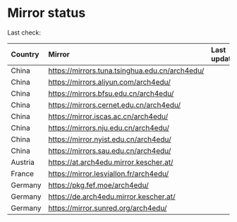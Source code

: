 <script src="./time.js"></script>
# Mirror status
Last check: <script type="text/javascript">localize(1731395982.7901003);</script>

|Country|Mirror|Last update|
|:------|:-----|:----------|
|China|https://mirrors.tuna.tsinghua.edu.cn/arch4edu/|<script type="text/javascript">localize(1731350399);</script>|
|China|https://mirrors.aliyun.com/arch4edu/|<script type="text/javascript">localize(1731350399);</script>|
|China|https://mirrors.bfsu.edu.cn/arch4edu/|<script type="text/javascript">localize(1731350399);</script>|
|China|https://mirrors.cernet.edu.cn/arch4edu/|<script type="text/javascript">localize(1731350399);</script>|
|China|https://mirror.iscas.ac.cn/arch4edu/|<script type="text/javascript">localize(1731350399);</script>|
|China|https://mirrors.nju.edu.cn/arch4edu/|<script type="text/javascript">localize(1731310559);</script>|
|China|https://mirror.nyist.edu.cn/arch4edu/|<script type="text/javascript">localize(1731350399);</script>|
|China|https://mirrors.sau.edu.cn/arch4edu/|<script type="text/javascript">localize(1729319991);</script>|
|Austria|https://at.arch4edu.mirror.kescher.at/|<script type="text/javascript">localize(1731350399);</script>|
|France|https://mirror.lesviallon.fr/arch4edu/|<script type="text/javascript">localize(1731350399);</script>|
|Germany|https://pkg.fef.moe/arch4edu/|<script type="text/javascript">localize(1731350399);</script>|
|Germany|https://de.arch4edu.mirror.kescher.at/|<script type="text/javascript">localize(1731350399);</script>|
|Germany|https://mirror.sunred.org/arch4edu/|<script type="text/javascript">localize(1731350399);</script>|

<script src="./tablefilter/tablefilter.js"></script>
<script src="./table.js"></script>
